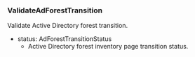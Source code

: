 ### ValidateAdForestTransition
Validate Active Directory forest transition.

- status: AdForestTransitionStatus
  - Active Directory forest inventory page transition status.
